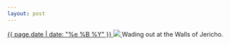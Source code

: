 ```yaml
---
layout: post
---
```


<p>
  <a href="/356">
    <time>{{ page.date | date: "%e %B %Y" }}</time>
    <img src="https://s3.amazonaws.com/life.aaronjgreenberg.com/356.jpg">
  </a>
  Wading out at the Walls of Jericho.
</p>
